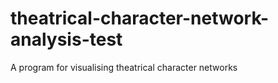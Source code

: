 # theatrical-character-network-analysis-test
A program for visualising theatrical character networks
